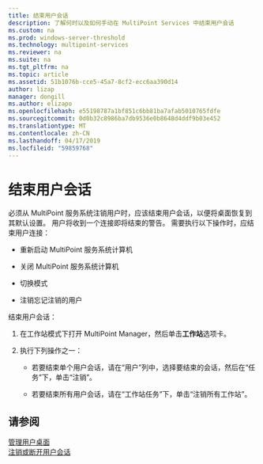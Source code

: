 ```yaml
---
title: 结束用户会话
description: 了解何时以及如何手动在 MultiPoint Services 中结束用户会话
ms.custom: na
ms.prod: windows-server-threshold
ms.technology: multipoint-services
ms.reviewer: na
ms.suite: na
ms.tgt_pltfrm: na
ms.topic: article
ms.assetid: 51b1076b-cce5-45a7-8cf2-ecc6aa390d14
author: lizap
manager: dongill
ms.author: elizapo
ms.openlocfilehash: e55198787a1bf851c6bb81ba7afab5010765fdfe
ms.sourcegitcommit: 0d0b32c8986ba7db9536e0b8648d4ddf9b03e452
ms.translationtype: MT
ms.contentlocale: zh-CN
ms.lasthandoff: 04/17/2019
ms.locfileid: "59859768"
---
```

# <a name="end-a-user-session"></a>结束用户会话
必须从 MultiPoint 服务系统注销用户时，应该结束用户会话，以便将桌面恢复到其默认设置。 用户将收到一个连接即将结束的警告。 需要执行以下操作时，应结束用户连接：  
  
-   重新启动 MultiPoint 服务系统计算机  
  
-   关闭 MultiPoint 服务系统计算机  
  
-   切换模式  
  
-   注销忘记注销的用户  
  
结束用户会话：  
  
1.  在工作站模式下打开 MultiPoint Manager，然后单击**工作站**选项卡。  
  
2.  执行下列操作之一：  
  
    -   若要结束单个用户会话，请在“用户”列中，选择要结束的会话，然后在“任务”下，单击“注销”。  
  
    -   若要结束所有用户会话，请在“工作站任务”下，单击“注销所有工作站”。  
  
## <a name="see-also"></a>请参阅  
[管理用户桌面](manage-user-desktops-using-multipoint-dashboard.md)  
[注销或断开用户会话](Log-off-or-Disconnect-User-Sessions.md)